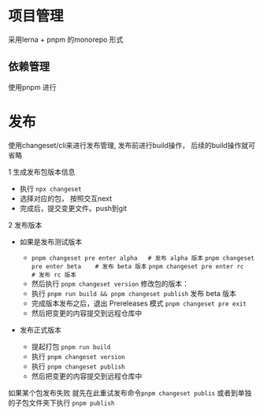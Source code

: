 # 项目管理

采用lerna + pnpm 的monorepo 形式

## 依赖管理
使用pnpm 进行


# 发布

使用changeset/cli来进行发布管理, 发布前进行build操作， 后续的build操作就可省略

1 生成发布包版本信息
- 执行 `npx changeset`
- 选择对应的包， 按照交互next
- 完成后，提交变更文件。push到git

2 发布版本

- 如果是发布测试版本
    - `pnpm changeset pre enter alpha   # 发布 alpha 版本`
      `pnpm changeset pre enter beta    # 发布 beta 版本`
      `pnpm changeset pre enter rc      # 发布 rc 版本`
    - 然后执行 `pnpm changeset version` 修改包的版本：
    - 执行 `pnpm run build && pnpm changeset publish` 发布 beta 版本
    - 完成版本发布之后，退出 Prereleases 模式 `pnpm changeset pre exit`
    - 然后把变更的内容提交到远程仓库中


- 发布正式版本
    - 提起打包 `pnpm run build`
    - 执行 `pnpm changeset version`
    - 执行 `pnpm changeset publish`
    - 然后把变更的内容提交到远程仓库中

如果某个包发布失败 就先在此重试发布命令`pnpm changeset publis`
或者到单独的子包文件夹下执行 `pnpm publish`